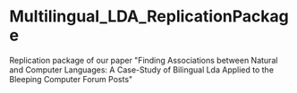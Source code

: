 # Multilingual_LDA_ReplicationPackage
Replication package of our paper "Finding Associations between Natural and Computer Languages: A Case-Study of Bilingual Lda Applied to the Bleeping Computer Forum Posts"

